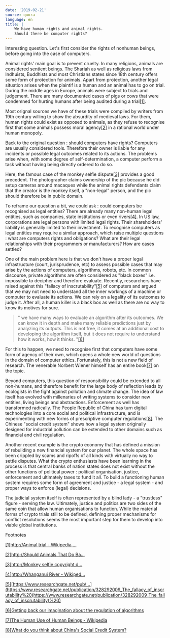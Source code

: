 ```yaml
---
date: '2019-02-21'
source: quora
language: en
title: |
    We have human rights and animal rights.
    Should there be computer rights?
---
```


Interesting question. Let\'s first consider the rights of nonhuman
beings, before going into the case of computers.

Animal rights\' main goal is to prevent cruelty. In many religions,
animals are considered sentient beings. The Shariah as well as religious
laws from Indhuists, Buddhists and most Christians states since 18th
century offers some form of protection for animals. Apart from
protection, another legal situation arises when the plaintif is a human
and an animal has to go on trial. During the middle ages in Europe,
animals were subject to trials and judgement. There are many documented
cases of pigs or cows that were condemned for hurting humans after being
audited during a trial[\[1\]](#GAtHu).

Most orignal sources we have of these trials were compiled by writers
from 19th century willing to show the absurdity of medieval laws. For
them, human rights could exist as opposed to animals, as they refuse to
recognise first that some animals possess moral agency[\[2\]](#PbQTC) in
a rational world under human monopoly.

Back to the original question : should computers have rights? Computers
are usually considered tools. Therefore their owner is liable for any
incidents or possible legal outcomes related to its actions. The
problems arise when, with some degree of self-determination, a computer
perform a task without having being directly ordered to do so.

Here, the famous case of the monkey selfie dispute[\[3\]](#RFUNK)
provides a good precedent. The photographer claims ownership of the pic
because he did setup cameras around macaques while the animal rights
defendants claim that the creator is the monkey itself, a \"non-legal\"
person, and the pic should therefore be in public domain.

To reframe our question a bit, we could ask : could computers be
recognised as legal entities? There are already many non-human legal
entities, such as companies, state institutions or even
rivers[\[4\]](#lcTZC). In US law, corporations are legal persons with
limited legal rights. Their shareholders\' liability is generally
limited to their investment. To recognise computers as legal entities
may require a similar approach, which raise multiple questions : what
are computers rights and obligations? What are their legal relationships
with their programmers or manufacturers? How are cases settled?

One of the main problem here is that we don\'t have a proper legal
infrastructure (court, jurisprudence, etc) to assess possible cases that
may arise by the actions of computers, algorithms, robots, etc. In
common discourse, private algorithms are often considered as \"black
boxes\" i.e. impossible to decipher and therefore evaluate. Recently,
researchers have raised against this \"fallacy of
inscrutability\"[\[5\]](#FYpbM) of computers and argued that we may not
need to understand all the inner workings of a machine or computer to
evaluate its actions. We can rely on a legality of its outcomes to judge
it. After all, a human killer is a black box as well as there are no way
to know its motives for sure.

> \" we have many ways to evaluate an algorithm after its outcomes. We
> can know it in depth and make many reliable predictions just by
> analyzing its outputs. This is not free, it comes at an additional
> cost to developing the algorithm itself, but it does not require to
> understand how it works, how it thinks. \"[\[6\]](#vBznl)

For this to happen, we need to recognise first that computers have some
form of agency of their own, which opens a whole new world of questions
in the domain of computer ethics. Fortunately, this is not a new field
of research. The venerable Norbert Wiener himself has an entire
book[\[7\]](#WYKqv) on the topic.

Beyond computers, this question of responsibility could be extended to
all non-humans, and therefore benefit for the large body of reflection
leads by ecologists in the fight against pollution and climate change.
The idea of law itself has evolved with millenaries of writing systems
to consider new entities, living beings and abstractions. Enforcement as
well has transformed radically. The People Republic of China has turn
digital technologies into a core social and political infrastructure,
and is experimenting with new forms of prescriptive computer
regulations[\[8\]](#XiZgf). The Chinese "social credit system" shows how
a legal system originally designed for industrial pollution can be
extended to other domains such as financial and civil regulation.

Another recent example is the crypto economy that has defined a mission
of rebuilding a new financial system for our planet. The whole space has
been crippled by scams and ripoffs of all kinds with virtually no way to
settle disputes. What the crypto enthusiasts have been learning in the
process is that central banks of nation states does not exist without
the other functions of political power : political organisation,
justice, enforcement and ultimately taxes to fund it all. To build a
functioning human system requires some form of agreement and justice - a
legal system - and proper ways to enforce (legal) decisions.

The judicial system itself is often represented by a blind lady - a
\"trustless\" figure - serving the law. Ultimately, justice and politics
are two sides of the same coin that allow human organisations to
function. While the material forms of crypto trials still to be defined,
defining proper mechanisms for conflict resolutions seems the most
important step for them to develop into viable global institutions.

Footnotes

[\[1\]](#cite-GAtHu)[http://Animal trial - Wikipedia
\...](http://animal%20trial%20-%20wikipedia%20(https//en.m.wikipedia.org/wiki/Animal_trial))

[\[2\]](#cite-PbQTC)[http://Should Animals That Do
Ba\...](http://should%20animals%20that%20do%20bad%20things%20be%20tried%20in%20court/?+(https://slate.com/human-interest/2013/02/medieval-animal-trials-why-theyre-not-quite-as-crazy-as-they-sound.html))

[\[3\]](#cite-RFUNK)[http://Monkey selfie copyright
d\...](http://monkey%20selfie%20copyright%20dispute%20-%20wikipedia%20(https//en.m.wikipedia.org/wiki/Monkey_selfie_copyright_dispute)%20)

[\[4\]](#cite-lcTZC)[http://Whanganui River -
Wikiped\...](http://whanganui%20river%20-%20wikipedia%20(https//en.m.wikipedia.org/wiki/Whanganui_River))

[\[5\]](#cite-FYpbM)[https://www.researchgate.net/pub\...](https://www.researchgate.net/publication/328292009_The_fallacy_of_inscrutability%20(https://www.researchgate.net/publication/328292009_The_fallacy_of_inscrutability)%20)

[\[6\]](#cite-vBznl)[Getting back our imagination about the regulation
of algorithms](https://reticular.hypotheses.org/366)

[\[7\]](#cite-WYKqv)[The Human Use of Human Beings -
Wikipedia](https://en.wikipedia.org/wiki/The_Human_Use_of_Human_Beings)

[\[8\]](#cite-XiZgf)[What do you think about
China\'s Social Credit
System?](http://quora.com/What-do-you-think-about-Chinas-Social-Credit-System/answer/Cl%C3%A9ment-Renaud)
